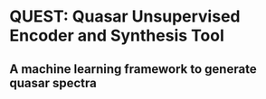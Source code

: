 # QUEST: Quasar Unsupervised Encoder and Synthesis Tool
## A machine learning framework to generate quasar spectra

